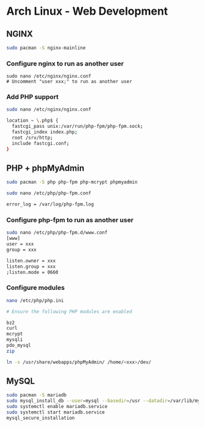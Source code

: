 # Arch Linux - Web Development

## NGINX

```bash
sudo pacman -S nginx-mainline 
```

### Configure nginx to run as another user
```
sudo nano /etc/nginx/nginx.conf
# Uncomment "user xxx;" to run as another user
```

### Add PHP support
```bash
sudo nano /etc/nginx/nginx.conf

location ~ \.php$ {
  fastcgi_pass unix:/var/run/php-fpm/php-fpm.sock;
  fastcgi_index index.php;
  root /srv/http;
  include fastcgi.conf;
}
```

## PHP + phpMyAdmin
```bash
sudo pacman -S php php-fpm php-mcrypt phpmyadmin

sudo nano /etc/php/php-fpm.conf

error_log = /var/log/php-fpm.log
```

### Configure php-fpm to run as another user
```bash
sudo nano /etc/php/php-fpm.d/www.conf
[www]
user = xxx
group = xxx

listen.owner = xxx
listen.group = xxx
;listen.mode = 0660
```
### Configure modules
```bash
nano /etc/php/php.ini

# Ensure the following PHP modules are enabled

bz2
curl
mcrypt
mysqli
pdo_mysql
zip
```

```bash
ln -s /usr/share/webapps/phpMyAdmin/ /home/<xxx>/dev/
```

## MySQL
```bash
sudo pacman -S mariadb
sudo mysql_install_db --user=mysql --basedir=/usr --datadir=/var/lib/mysql
sudo systemctl enable mariadb.service
sudo systemctl start mariadb.service
mysql_secure_installation
```
